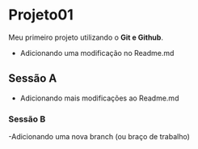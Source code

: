 # Projeto01

Meu primeiro projeto utilizando o **Git e Github**.

- Adicionando uma modificação no Readme.md

## Sessão A

- Adicionando mais modificações ao Readme.md

### Sessão B

-Adicionando uma nova branch (ou braço de trabalho)

